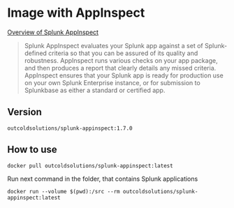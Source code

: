 # Image with AppInspect

[Overview of Splunk AppInspect](http://dev.splunk.com/view/appinspect/SP-CAAAE9U)

> Splunk AppInspect evaluates your Splunk app against a set of Splunk-defined
criteria so that you can be assured of its quality and robustness. AppInspect
runs various checks on your app package, and then produces a report that clearly
details any missed criteria. AppInspect ensures that your Splunk app is ready
for production use on your own Splunk Enterprise instance, or for submission
to Splunkbase as either a standard or certified app.

## Version

```
outcoldsolutions/splunk-appinspect:1.7.0
```

## How to use

```
docker pull outcoldsolutions/splunk-appinspect:latest

```

Run next command in the folder, that contains Splunk applications

```
docker run --volume $(pwd):/src --rm outcoldsolutions/splunk-appinspect:latest
```